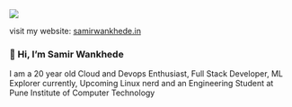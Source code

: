 <image src="https://github.com/user-attachments/assets/21689165-b601-4fc9-9fb1-cad8b245d11b">
  
visit my website: <a href="https://samirwankhede.in">samirwankhede.in</a>
  
### 👋 Hi, I’m Samir Wankhede

I am a 20 year old Cloud and Devops Enthusiast, Full Stack Developer, ML Explorer currently, Upcoming Linux nerd and an Engineering Student at Pune Institute of Computer Technology
<!---
Samir-Wankhede/Samir-Wankhede is a ✨ special ✨ repository because its `README.md` (this file) appears on your GitHub profile.
You can click the Preview link to take a look at your changes.
--->
